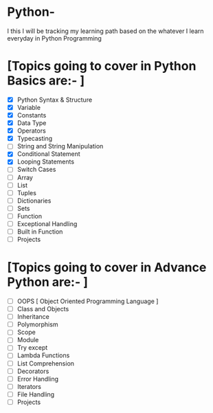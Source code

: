 # Python-
I this I will be tracking my learning path based on the whatever I learn everyday in Python Programming     


# [Topics going to cover in Python Basics are:- ] #
- [x]  Python Syntax & Structure
- [x]  Variable
- [x]  Constants
- [x]  Data Type
- [x]  Operators
- [x]  Typecasting
- [ ]  String and String Manipulation
- [x]  Conditional Statement
- [x]  Looping Statements
- [ ]  Switch Cases
- [ ]  Array
- [ ]  List
- [ ]  Tuples
- [ ]  Dictionaries
- [ ]  Sets
- [ ]  Function
- [ ]  Exceptional Handling
- [ ]  Built in Function
- [ ]  Projects
# [Topics going to cover in Advance Python  are:- ] #
- [ ]  OOPS [ Object Oriented Programming Language ]
- [ ]  Class and Objects
- [ ]  Inheritance
- [ ]  Polymorphism
- [ ]  Scope
- [ ]  Module
- [ ]  Try except
- [ ]  Lambda Functions
- [ ]  List Comprehension
- [ ]  Decorators
- [ ]  Error Handling
- [ ]  Iterators
- [ ]  File Handling
- [ ]  Projects
